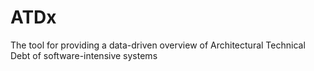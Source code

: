 # ATDx
The tool for  providing a data-driven overview of Architectural Technical Debt of software-intensive systems

